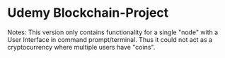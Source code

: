 # Udemy Blockchain-Project
Notes:
This version only contains functionality for a single "node" with a User Interface in command prompt/terminal. Thus it could not act as a cryptocurrency where multiple users have "coins".

